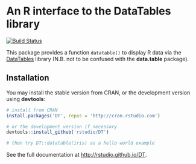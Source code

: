 # An R interface to the DataTables library

[![Build Status](https://travis-ci.org/rstudio/DT.svg)](https://travis-ci.org/rstudio/DT)

This package provides a function `datatable()` to display R data via the [DataTables](http://datatables.net/) library (N.B. not to be confused with the **data.table** package).

## Installation

You may install the stable version from CRAN, or the development version using **devtools**:

```r
# install from CRAN
install.packages('DT', repos = 'http://cran.rstudio.com')

# or the development version if necessary
devtools::install_github('rstudio/DT')

# then try DT::datatable(iris) as a hello world example
```

See the full documentation at <http://rstudio.github.io/DT>.

